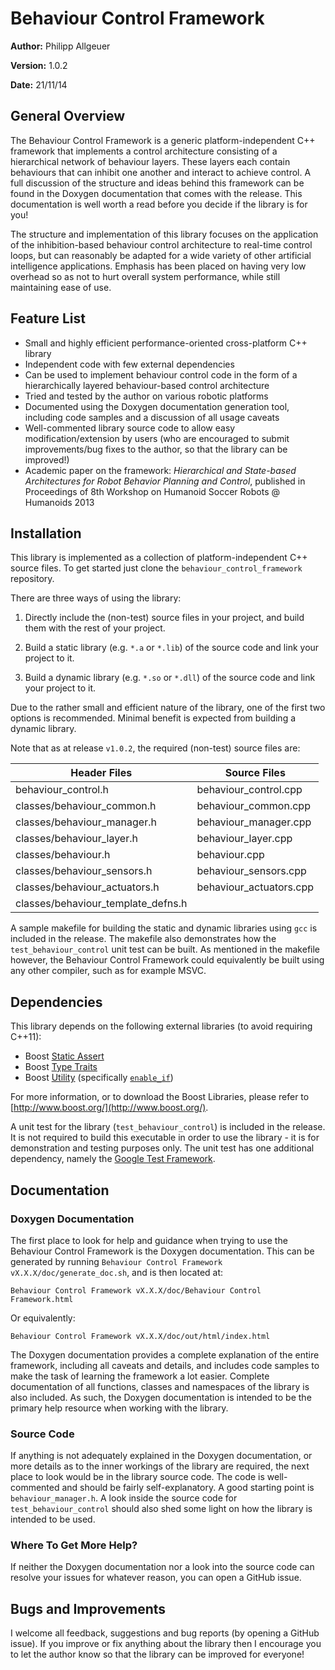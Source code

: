 # Behaviour Control Framework

**Author:** Philipp Allgeuer

**Version:** 1.0.2

**Date:** 21/11/14

## General Overview
The Behaviour Control Framework is a generic platform-independent C++ framework that implements a control architecture consisting of a hierarchical network of behaviour layers. These layers each contain behaviours that can inhibit one another and interact to achieve control. A full discussion of the structure and ideas behind this framework can be found in the Doxygen documentation that comes with the release. This documentation is well worth a read before you decide if the library is for you!

The structure and implementation of this library focuses on the application of the inhibition-based behaviour control architecture to real-time control loops, but can reasonably be adapted for a wide variety of other artificial intelligence applications. Emphasis has been placed on having very low overhead so as not to hurt overall system performance, while still maintaining ease of use.

## Feature List
- Small and highly efficient performance-oriented cross-platform C++ library
- Independent code with few external dependencies
- Can be used to implement behaviour control code in the form of a hierarchically layered behaviour-based control architecture
- Tried and tested by the author on various robotic platforms
- Documented using the Doxygen documentation generation tool, including code samples and a discussion of all usage caveats
- Well-commented library source code to allow easy modification/extension by users (who are encouraged to submit improvements/bug fixes to the author, so that the library can be improved!)
- Academic paper on the framework: *Hierarchical and State-based Architectures for Robot Behavior Planning and Control*, published in Proceedings of 8th Workshop on Humanoid Soccer Robots @ Humanoids 2013

## Installation
This library is implemented as a collection of platform-independent C++ source files. To get started just clone the `behaviour_control_framework` repository.

There are three ways of using the library:

1. Directly include the (non-test) source files in your project, and build them with the rest of your project.

2. Build a static library (e.g. `*.a` or `*.lib`) of the source code and link your project to it.

3. Build a dynamic library (e.g. `*.so` or `*.dll`) of the source code and link your project to it.

Due to the rather small and efficient nature of the library, one of the first two options is recommended. Minimal benefit is expected from building a dynamic library.

Note that as at release `v1.0.2`, the required (non-test) source files are:

Header Files                       | Source Files
-----------------------------------|------------------------
behaviour_control.h                | behaviour_control.cpp
classes/behaviour_common.h         | behaviour_common.cpp
classes/behaviour_manager.h        | behaviour_manager.cpp
classes/behaviour_layer.h          | behaviour_layer.cpp
classes/behaviour.h                | behaviour.cpp
classes/behaviour_sensors.h        | behaviour_sensors.cpp
classes/behaviour_actuators.h      | behaviour_actuators.cpp
classes/behaviour_template_defns.h |

A sample makefile for building the static and dynamic libraries using `gcc` is included in the release. The makefile also demonstrates how the `test_behaviour_control` unit test can be built. As mentioned in the makefile however, the Behaviour Control Framework could equivalently be built using any other compiler, such as for example MSVC.

## Dependencies
This library depends on the following external libraries (to avoid requiring C++11):
- Boost [Static Assert](http://www.boost.org/doc/libs/release/libs/static_assert/)
- Boost [Type Traits](http://www.boost.org/doc/libs/release/libs/type_traits/)
- Boost [Utility](http://www.boost.org/doc/libs/release/libs/utility/) (specifically [`enable_if`](http://www.boost.org/doc/libs/release/libs/utility/enable_if.html))

For more information, or to download the Boost Libraries, please refer to [http://www.boost.org/](http://www.boost.org/).

A unit test for the library (`test_behaviour_control`) is included in the release. It is not required to build this executable in order to use the library - it is for demonstration and testing purposes only. The unit test has one additional dependency, namely the [Google Test Framework](https://code.google.com/p/googletest/).

## Documentation
### Doxygen Documentation
The first place to look for help and guidance when trying to use the Behaviour Control Framework is the Doxygen documentation. This can be generated by running `Behaviour Control Framework vX.X.X/doc/generate_doc.sh`, and is then located at:

`Behaviour Control Framework vX.X.X/doc/Behaviour Control Framework.html`

Or equivalently:

`Behaviour Control Framework vX.X.X/doc/out/html/index.html`

The Doxygen documentation provides a complete explanation of the entire framework, including all caveats and details, and includes code samples to make the task of learning the framework a lot easier. Complete documentation of all functions, classes and namespaces of the library is also included. As such, the Doxygen documentation is intended to be the primary help resource when working with the library.

### Source Code
If anything is not adequately explained in the Doxygen documentation, or more details as to the inner workings of the library are required, the next place to look would be in the library source code. The code is well-commented and should be fairly self-explanatory. A good starting point is `behaviour_manager.h`. A look inside the source code for `test_behaviour_control` should also shed some light on how the library is intended to be used.

### Where To Get More Help?
If neither the Doxygen documentation nor a look into the source code can resolve your issues for whatever reason, you can open a GitHub issue.

## Bugs and Improvements
I welcome all feedback, suggestions and bug reports (by opening a GitHub issue). If you improve or fix anything about the library then I encourage you to let the author know so that the library can be improved for everyone!
